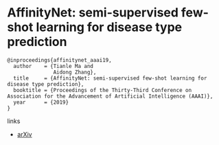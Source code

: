 # AffinityNet: semi-supervised few-shot learning for disease type prediction

```
@inproceedings{affinitynet_aaai19,
  author    = {Tianle Ma and
               Aidong Zhang},
  title     = {AffinityNet: semi-supervised few-shot learning for disease type prediction},
  booktitle = {Proceedings of the Thirty-Third Conference on Association for the Advancement of Artificial Intelligence (AAAI)},
  year      = {2019}
}
```

links
- [arXiv](https://arxiv.org/abs/1805.08905)
